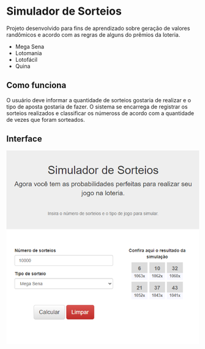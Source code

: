 # Simulador de Sorteios

Projeto desenvolvido para fins de aprendizado sobre geração de valores randômicos e acordo com as regras de alguns do prêmios da loteria.
- Mega Sena
- Lotomania
- Lotofácil
- Quina

## Como funciona

O usuário deve informar a quantidade de sorteios gostaria de realizar e o tipo de aposta gostaria de fazer.
O sistema se encarrega de registrar os sorteios realizados e classificar os númeross de acordo com a quantidade de vezes que foram sorteados.

## Interface

<p align="center">
  <img src="./assets/interface.png" alt="Sublime's custom image"/>
</p>